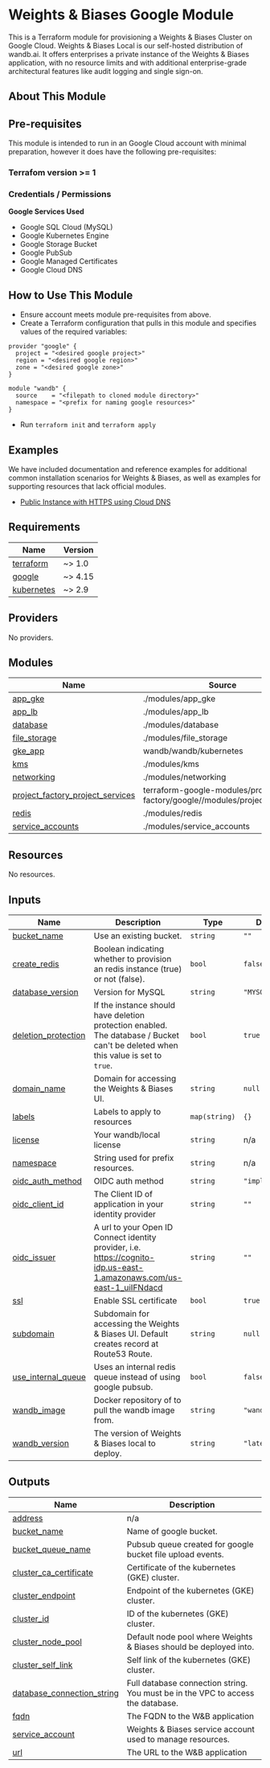 # Weights & Biases Google Module

This is a Terraform module for provisioning a Weights & Biases Cluster on Google
Cloud. Weights & Biases Local is our self-hosted distribution of wandb.ai. It
offers enterprises a private instance of the Weights & Biases application, with
no resource limits and with additional enterprise-grade architectural features
like audit logging and single sign-on.

## About This Module

## Pre-requisites

This module is intended to run in an Google Cloud account with minimal
preparation, however it does have the following pre-requisites:

### Terrafom version >= 1

### Credentials / Permissions

**Google Services Used**

- Google SQL Cloud (MySQL)
- Google Kubernetes Engine
- Google Storage Bucket
- Google PubSub
- Google Managed Certificates
- Google Cloud DNS

## How to Use This Module

- Ensure account meets module pre-requisites from above.
- Create a Terraform configuration that pulls in this module and specifies
  values of the required variables:

```hcl
provider "google" {
  project = "<desired google project>"
  region = "<desired google region>"
  zone = "<desired google zone>"
}

module "wandb" {
  source    = "<filepath to cloned module directory>"
  namespace = "<prefix for naming google resources>"
}
```

- Run `terraform init` and `terraform apply`

## Examples

We have included documentation and reference examples for additional common
installation scenarios for Weights & Biases, as well as examples for supporting
resources that lack official modules.

- [Public Instance with HTTPS using Cloud DNS](examples/public-dns-with-cloud-dns)

<!-- BEGIN_TF_DOCS -->

## Requirements

| Name                                                                        | Version |
| --------------------------------------------------------------------------- | ------- |
| <a name="requirement_terraform"></a> [terraform](#requirement_terraform)    | ~> 1.0  |
| <a name="requirement_google"></a> [google](#requirement_google)             | ~> 4.15 |
| <a name="requirement_kubernetes"></a> [kubernetes](#requirement_kubernetes) | ~> 2.9  |

## Providers

No providers.

## Modules

| Name                                                                                                                                | Source                                                                    | Version |
| ----------------------------------------------------------------------------------------------------------------------------------- | ------------------------------------------------------------------------- | ------- |
| <a name="module_app_gke"></a> [app_gke](#module_app_gke)                                                                            | ./modules/app_gke                                                         | n/a     |
| <a name="module_app_lb"></a> [app_lb](#module_app_lb)                                                                               | ./modules/app_lb                                                          | n/a     |
| <a name="module_database"></a> [database](#module_database)                                                                         | ./modules/database                                                        | n/a     |
| <a name="module_file_storage"></a> [file_storage](#module_file_storage)                                                             | ./modules/file_storage                                                    | n/a     |
| <a name="module_gke_app"></a> [gke_app](#module_gke_app)                                                                            | wandb/wandb/kubernetes                                                    | 1.0.2   |
| <a name="module_kms"></a> [kms](#module_kms)                                                                                        | ./modules/kms                                                             | n/a     |
| <a name="module_networking"></a> [networking](#module_networking)                                                                   | ./modules/networking                                                      | n/a     |
| <a name="module_project_factory_project_services"></a> [project_factory_project_services](#module_project_factory_project_services) | terraform-google-modules/project-factory/google//modules/project_services | ~> 11.3 |
| <a name="module_redis"></a> [redis](#module_redis)                                                                                  | ./modules/redis                                                           | n/a     |
| <a name="module_service_accounts"></a> [service_accounts](#module_service_accounts)                                                 | ./modules/service_accounts                                                | n/a     |

## Resources

No resources.

## Inputs

| Name                                                                                       | Description                                                                                                                       | Type          | Default         | Required |
| ------------------------------------------------------------------------------------------ | --------------------------------------------------------------------------------------------------------------------------------- | ------------- | --------------- | :------: |
| <a name="input_bucket_name"></a> [bucket_name](#input_bucket_name)                         | Use an existing bucket.                                                                                                           | `string`      | `""`            |    no    |
| <a name="input_create_redis"></a> [create_redis](#input_create_redis)                      | Boolean indicating whether to provision an redis instance (true) or not (false).                                                  | `bool`        | `false`         |    no    |
| <a name="input_database_version"></a> [database_version](#input_database_version)          | Version for MySQL                                                                                                                 | `string`      | `"MYSQL_8_0"`   |    no    |
| <a name="input_deletion_protection"></a> [deletion_protection](#input_deletion_protection) | If the instance should have deletion protection enabled. The database / Bucket can't be deleted when this value is set to `true`. | `bool`        | `true`          |    no    |
| <a name="input_domain_name"></a> [domain_name](#input_domain_name)                         | Domain for accessing the Weights & Biases UI.                                                                                     | `string`      | `null`          |    no    |
| <a name="input_labels"></a> [labels](#input_labels)                                        | Labels to apply to resources                                                                                                      | `map(string)` | `{}`            |    no    |
| <a name="input_license"></a> [license](#input_license)                                     | Your wandb/local license                                                                                                          | `string`      | n/a             |   yes    |
| <a name="input_namespace"></a> [namespace](#input_namespace)                               | String used for prefix resources.                                                                                                 | `string`      | n/a             |   yes    |
| <a name="input_oidc_auth_method"></a> [oidc_auth_method](#input_oidc_auth_method)          | OIDC auth method                                                                                                                  | `string`      | `"implicit"`    |    no    |
| <a name="input_oidc_client_id"></a> [oidc_client_id](#input_oidc_client_id)                | The Client ID of application in your identity provider                                                                            | `string`      | `""`            |    no    |
| <a name="input_oidc_issuer"></a> [oidc_issuer](#input_oidc_issuer)                         | A url to your Open ID Connect identity provider, i.e. https://cognito-idp.us-east-1.amazonaws.com/us-east-1_uiIFNdacd             | `string`      | `""`            |    no    |
| <a name="input_ssl"></a> [ssl](#input_ssl)                                                 | Enable SSL certificate                                                                                                            | `bool`        | `true`          |    no    |
| <a name="input_subdomain"></a> [subdomain](#input_subdomain)                               | Subdomain for accessing the Weights & Biases UI. Default creates record at Route53 Route.                                         | `string`      | `null`          |    no    |
| <a name="input_use_internal_queue"></a> [use_internal_queue](#input_use_internal_queue)    | Uses an internal redis queue instead of using google pubsub.                                                                      | `bool`        | `false`         |    no    |
| <a name="input_wandb_image"></a> [wandb_image](#input_wandb_image)                         | Docker repository of to pull the wandb image from.                                                                                | `string`      | `"wandb/local"` |    no    |
| <a name="input_wandb_version"></a> [wandb_version](#input_wandb_version)                   | The version of Weights & Biases local to deploy.                                                                                  | `string`      | `"latest"`      |    no    |

## Outputs

| Name                                                                                                              | Description                                                                     |
| ----------------------------------------------------------------------------------------------------------------- | ------------------------------------------------------------------------------- |
| <a name="output_address"></a> [address](#output_address)                                                          | n/a                                                                             |
| <a name="output_bucket_name"></a> [bucket_name](#output_bucket_name)                                              | Name of google bucket.                                                          |
| <a name="output_bucket_queue_name"></a> [bucket_queue_name](#output_bucket_queue_name)                            | Pubsub queue created for google bucket file upload events.                      |
| <a name="output_cluster_ca_certificate"></a> [cluster_ca_certificate](#output_cluster_ca_certificate)             | Certificate of the kubernetes (GKE) cluster.                                    |
| <a name="output_cluster_endpoint"></a> [cluster_endpoint](#output_cluster_endpoint)                               | Endpoint of the kubernetes (GKE) cluster.                                       |
| <a name="output_cluster_id"></a> [cluster_id](#output_cluster_id)                                                 | ID of the kubernetes (GKE) cluster.                                             |
| <a name="output_cluster_node_pool"></a> [cluster_node_pool](#output_cluster_node_pool)                            | Default node pool where Weights & Biases should be deployed into.               |
| <a name="output_cluster_self_link"></a> [cluster_self_link](#output_cluster_self_link)                            | Self link of the kubernetes (GKE) cluster.                                      |
| <a name="output_database_connection_string"></a> [database_connection_string](#output_database_connection_string) | Full database connection string. You must be in the VPC to access the database. |
| <a name="output_fqdn"></a> [fqdn](#output_fqdn)                                                                   | The FQDN to the W&B application                                                 |
| <a name="output_service_account"></a> [service_account](#output_service_account)                                  | Weights & Biases service account used to manage resources.                      |
| <a name="output_url"></a> [url](#output_url)                                                                      | The URL to the W&B application                                                  |

<!-- END_TF_DOCS -->
